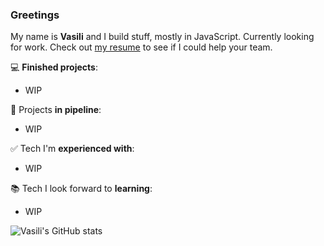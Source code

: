 ### Greetings 

My name is __Vasili__ and I build stuff, mostly in JavaScript. Currently looking for work. Check out [my resume](https://va-z.github.io/rsschool-cv/) to see if I could help your team.
  
:computer: __Finished projects__:
 - WIP

:wrench: Projects __in pipeline__:
 - WIP

:white_check_mark: Tech I'm __experienced with__:
 - WIP
 
:books: Tech I look forward to __learning__:
 - WIP


![Vasili's GitHub stats](https://github-readme-stats.vercel.app/api?username=va-z&count_private=true&bg_color=0,C04848,480048&title_color=fff&text_color=fff&&icon_color=6e106e&hide=stars,issues&show_icons=true)
